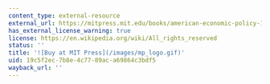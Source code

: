 ```yaml
---
content_type: external-resource
external_url: https://mitpress.mit.edu/books/american-economic-policy-1990s
has_external_license_warning: true
license: https://en.wikipedia.org/wiki/All_rights_reserved
status: ''
title: '![Buy at MIT Press](/images/mp_logo.gif)'
uid: 19c5f2ec-7b8e-4c77-89ac-a69864c3bdf5
wayback_url: ''
---
```

